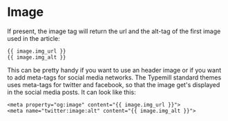 # Image

If present, the image tag will return the url and the alt-tag of the first image used in the article: 

````
{{ image.img_url }}
{{ image.img_alt }}
````

This can be pretty handy if you want to use an header image or if you want to add meta-tags for social media networks. The Typemill standard themes uses meta-tags for twitter and facebook, so that the image get's displayed in the social media posts. It can look like this: 

````
<meta property="og:image" content="{{ image.img_url }}">
<meta name="twitter:image:alt" content="{{ image.img_alt }}">
````

